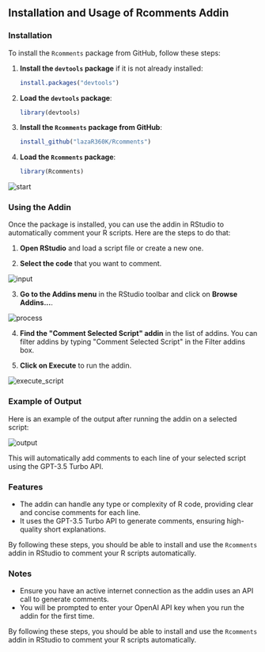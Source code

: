 ## Installation and Usage of Rcomments Addin

### Installation

To install the `Rcomments` package from GitHub, follow these steps:

1. **Install the `devtools` package** if it is not already installed:
    ```R
    install.packages("devtools")
    ```

2. **Load the `devtools` package**:
    ```R
    library(devtools)
    ```

3. **Install the `Rcomments` package from GitHub**:
    ```R
    install_github("lazaR360K/Rcomments")
    ```

4. **Load the `Rcomments` package**:
    ```R
    library(Rcomments)
    ```

![start](https://github.com/lazaR360K/Rcomments/assets/173718166/058dae30-a068-4c31-bc51-6b0de7c119f8)


### Using the Addin

Once the package is installed, you can use the addin in RStudio to automatically comment your R scripts. Here are the steps to do that:

1. **Open RStudio** and load a script file or create a new one.

2. **Select the code** that you want to comment.

![input](https://github.com/lazaR360K/Rcomments/assets/173718166/2e8142a2-421e-429c-9176-cdedf17a1279)


3. **Go to the Addins menu** in the RStudio toolbar and click on **Browse Addins...**.

![process](https://github.com/lazaR360K/Rcomments/assets/173718166/95710460-c97a-4923-89c4-61a4c234bb42)


4. **Find the "Comment Selected Script" addin** in the list of addins. You can filter addins by typing "Comment Selected Script" in the Filter addins box.

5. **Click on Execute** to run the addin.

![execute_script](https://github.com/lazaR360K/Rcomments/assets/173718166/39be11c6-f458-4840-bec1-f8407fcebdd9)


### Example of Output

Here is an example of the output after running the addin on a selected script:

![output](https://github.com/lazaR360K/Rcomments/assets/173718166/cdec3cec-f191-4198-b5ec-5175cd3869e1)


This will automatically add comments to each line of your selected script using the GPT-3.5 Turbo API.

### Features

- The addin can handle any type or complexity of R code, providing clear and concise comments for each line.
- It uses the GPT-3.5 Turbo API to generate comments, ensuring high-quality short explanations.

By following these steps, you should be able to install and use the `Rcomments` addin in RStudio to comment your R scripts automatically.


### Notes

- Ensure you have an active internet connection as the addin uses an API call to generate comments.
- You will be prompted to enter your OpenAI API key when you run the addin for the first time.

By following these steps, you should be able to install and use the `Rcomments` addin in RStudio to comment your R scripts automatically.
